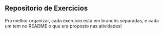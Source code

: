 ## Repositorio de Exercicios
Pra melhor organizar, cada exercicio esta em branchs separadas, e cada um tem no README o que era proposto nas atividades!
